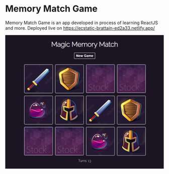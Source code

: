 # Memory Match Game

Memory Match Game is an app developed in process of learning ReactJS and more.
Deployed live on https://ecstatic-brattain-ed2a33.netlify.app/

<img src="src/img/screenshot.png">

